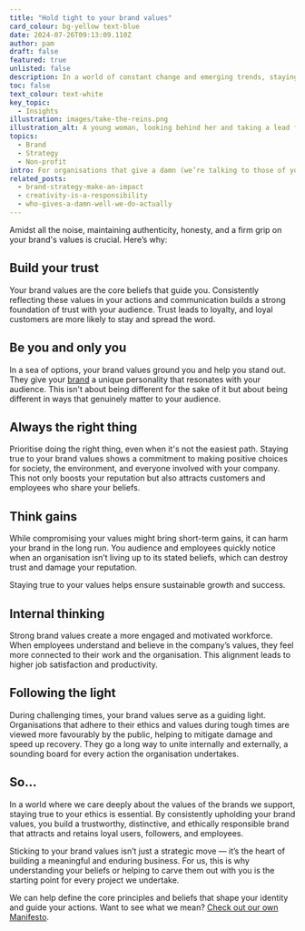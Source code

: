 ```yaml
---
title: "Hold tight to your brand values"
card_colour: bg-yellow text-blue
date: 2024-07-26T09:13:09.110Z
author: pam
draft: false
featured: true
unlisted: false
description: In a world of constant change and emerging trends, staying true to your brand values is more important than ever.
toc: false
text_colour: text-white
key_topic:
  - Insights
illustration: images/take-the-reins.png
illustration_alt: A young woman, looking behind her and taking a lead for a walk.
topics:
  - Brand
  - Strategy
  - Non-profit
intro: For organisations that give a damn (we’re talking to those of you who are fighting against injustice, supporting communities and working towards improving and protecting our natural environment), a strong brand is crucial for making an impact. Whether you’re a small non-profit or a well-established organisation, having a clear brand strategy is essential. 
related_posts:
  - brand-strategy-make-an-impact
  - creativity-is-a-responsibility
  - who-gives-a-damn-well-we-do-actually
---
```


Amidst all the noise, maintaining authenticity, honesty, and a firm grip on your brand's values is crucial. Here’s why:

<h2 class="h3">Build your trust</h2>

Your brand values are the core beliefs that guide you. Consistently reflecting these values in your actions and communication builds a strong foundation of trust with your audience. Trust leads to loyalty, and loyal customers are more likely to stay and spread the word.

<h2 class="h3">Be you and only you</h2>

In a sea of options, your brand values ground you and help you stand out. They give your [brand](/services/brand/) a unique personality that resonates with your audience. This isn't about being different for the sake of it but about being different in ways that genuinely matter to your audience.

<h2 class="h3">Always the right thing</h2>

Prioritise doing the right thing, even when it's not the easiest path. Staying true to your brand values shows a commitment to making positive choices for society, the environment, and everyone involved with your company. This not only boosts your reputation but also attracts customers and employees who share your beliefs.

<h2 class="h3">Think gains</h2>

While compromising your values might bring short-term gains, it can harm your brand in the long run. You audience and employees quickly notice when an organisation isn’t living up to its stated beliefs, which can destroy trust and damage your reputation.

Staying true to your values helps ensure sustainable growth and success.

<h2 class="h3">Internal thinking</h2>

Strong brand values create a more engaged and motivated workforce. When employees understand and believe in the company’s values, they feel more connected to their work and the organisation. This alignment leads to higher job satisfaction and productivity.

<h2 class="h3">Following the light</h2>

During challenging times, your brand values serve as a guiding light. Organisations that adhere to their ethics and values during tough times are viewed more favourably by the public, helping to mitigate damage and speed up recovery. They go a long way to unite internally and externally, a sounding board for every action the organisation undertakes.


<h2 class="h3">So...</h2>

In a world where we care deeply about the values of the brands we support, staying true to your ethics is essential. By consistently upholding your brand values, you build a trustworthy, distinctive, and ethically responsible brand that attracts and retains loyal users, followers, and employees.

Sticking to your brand values isn’t just a strategic move — it’s the heart of building a meaningful and enduring business. For us, this is why understanding your beliefs or helping to carve them out with you is the starting point for every project we undertake.

We can help define the core principles and beliefs that shape your identity and guide your actions. Want to see what we mean? [Check out our own Manifesto](/about#manifesto).